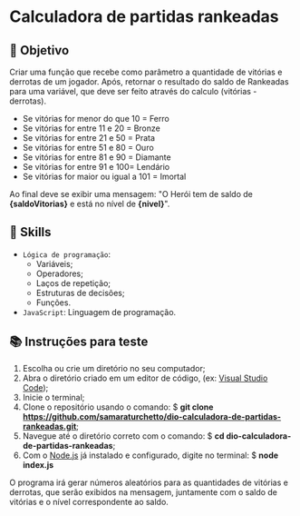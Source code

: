 # Calculadora de partidas rankeadas

## 🎯 Objetivo

Criar uma função que recebe como parâmetro a quantidade de vitórias e derrotas de um jogador. Após, retornar o resultado do saldo de Rankeadas para uma variável, que deve ser feito através do calculo (vitórias - derrotas).

- Se vitórias for menor do que 10 = Ferro
- Se vitórias for entre 11 e 20 = Bronze
- Se vitórias for entre 21 e 50 = Prata
- Se vitórias for entre 51 e 80 = Ouro
- Se vitórias for entre 81 e 90 = Diamante
- Se vitórias for entre 91 e 100= Lendário
- Se vitórias for maior ou igual a 101 = Imortal

Ao final deve se exibir uma mensagem:
"O Herói tem de saldo de **{saldoVitorias}** e está no nível de **{nivel}**".

## 🔨 Skills

- `Lógica de programação`:
  - Variáveis;
  - Operadores;
  - Laços de repetição;
  - Estruturas de decisões;
  - Funções.
- `JavaScript`: Linguagem de programação.

## 📚 Instruções para teste

1. Escolha ou crie um diretório no seu computador;
2. Abra o diretório criado em um editor de código, (ex: [Visual Studio Code](https://code.visualstudio.com/));
3. Inicie o terminal;
4. Clone o repositório usando o comando: $ **git clone https://github.com/samaraturchetto/dio-calculadora-de-partidas-rankeadas.git**;
5. Navegue até o diretório correto com o comando: $ **cd dio-calculadora-de-partidas-rankeadas**;
6. Com o [Node.js](https://nodejs.org/en) já instalado e configurado, digite no terminal: $ **node index.js**

O programa irá gerar números aleatórios para as quantidades de vitórias e derrotas, que serão exibidos na mensagem, juntamente com o saldo de vitórias e o nível correspondente ao saldo.
